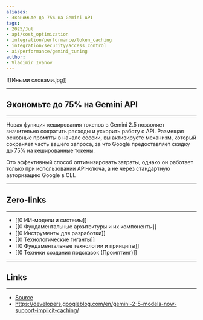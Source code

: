 ```yaml
---
aliases: 
- Экономьте до 75% на Gemini API 
tags:
- 2025/Jul
- api/cost_optimization
- integration/performance/token_caching
- integration/security/access_control
- ai/performance/gemini_tuning
author:
- Vladimir Ivanov
---
```

![[Иными словами.jpg]]

-----
##  Экономьте до 75% на Gemini API 
-----
Новая функция кеширования токенов в Gemini 2.5 позволяет значительно сократить расходы и ускорить работу с API. Размещая основные промпты в начале сессии, вы активируете механизм, который сохраняет часть вашего запроса, за что Google предоставляет скидку до 75% на кешированные токены. 

Это эффективный способ оптимизировать затраты, однако он работает только при использовании API-ключа, а не через стандартную авторизацию Google в CLI.

---
## Zero-links
---
- [[0 ИИ-модели и системы]]
- [[0 Фундаментальные архитектуры и их компоненты]]
- [[0 Инструменты для разработки]]
- [[0 Технологические гиганты]]
- [[0 Фундаментальные технологии и принципы]]
- [[0 Техники создания подсказок (Промптинг)]]

---
## Links
---
- [Source](https://t.me/c/1467914348/72146)
- https://developers.googleblog.com/en/gemini-2-5-models-now-support-implicit-caching/